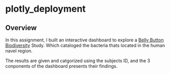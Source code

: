 # plotly_deployment

## Overview

In this assignment, I built an interactive dashboard to explore a [Belly Button Biodiversity](https://marckboge.github.io/plotly_deployment/) Study. Which cataloged the bacteria thats located in the human navel region.

The results are given and catgorized using the subjects ID, and the 3 conponents of the dashboard presents their findings.
